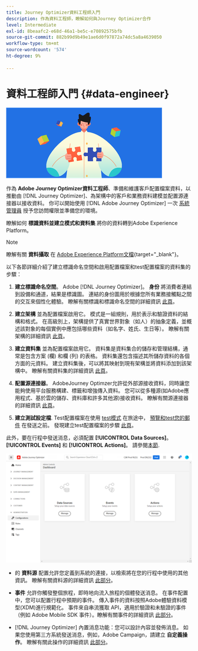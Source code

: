 ```yaml
---
title: Journey Optimizer資料工程師入門
description: 作為資料工程師，瞭解如何與Journey Optimizer合作
level: Intermediate
exl-id: 8beaafc2-e68d-46a1-be5c-e70892575bfb
source-git-commit: 882b99d9b49e1ae6d0f97872a74dc5a8a4639050
workflow-type: tm+mt
source-wordcount: '574'
ht-degree: 9%

---
```


# 資料工程師入門 {#data-engineer}

![資料工程師](assets/do-not-localize/user-1.png)

作為 **Adobe Journey Optimizer資料工程師**、準備和維護客戶配置檔案資料，以推動由 [!DNL Journey Optimizer]、為架構中的客戶和業務資料建模並配置源連接器以接收資料。 你可以開始使用 [!DNL Adobe Journey Optimizer] 一次 [系統管理員](administrator.md) 授予您訪問權限並準備您的環境。


瞭解如何 **標識資料並建立模式和資料集** 將你的資料轉到Adobe Experience Platform。

>[!NOTE]
>
>瞭解有關 **資料攝取** 在 [Adobe Experience Platform文檔](https://experienceleague.adobe.com/docs/experience-platform/ingestion/home.html?lang=zh-Hant){target=&quot;_blank&quot;}。

以下各節詳細介紹了建立標識命名空間和啟用配置檔案和test配置檔案的資料集的步驟：

1. **建立標識命名空間**。 Adobe [!DNL Journey Optimizer]。 **身份** 將消費者連結到設備和通道，結果是標識圖。 連結的身份圖用於根據您所有業務接觸點之間的交互來個性化體驗。  瞭解有關標識和標識命名空間的詳細資訊 [此頁](../get-started-identity.md)。

1. **建立架構** 並為配置檔案啟用它。 模式是一組規則，用於表示和驗證資料的結構和格式。 在高級別上，架構提供了真實世界對象（如人）的抽象定義，並概述該對象的每個實例中應包括哪些資料（如名字、姓氏、生日等）。  瞭解有關架構的詳細資訊 [此頁](../get-started-schemas.md)。

1. **建立資料集** 並為配置檔案啟用它。 資料集是資料集合的儲存和管理結構，通常是包含方案 (欄) 和欄 (列) 的表格。 資料集還包含描述其所儲存資料的各個方面的元資料。 建立資料集後，可以將其映射到現有架構並將資料添加到該架構中。 瞭解有關資料集的詳細資訊 [此頁](../get-started-datasets.md)。

1. **配置源連接器**。 AdobeJourney Optimzer允許從外部源接收資料，同時讓您能夠使用平台服務構建、標籤和增強傳入資料。 您可以從多種源(如Adobe應用程式、基於雲的儲存、資料庫和許多其他源)接收資料。 瞭解有關源連接器的詳細資訊 [此頁](../get-started-sources.md)。

1. **建立測試設定檔**. Test配置檔案在使用 [test模式](../../building-journeys/testing-the-journey.md) 在旅途中， [預覽和test您的郵件](../../messages/preview.md) 在發送之前。 發現建立test配置檔案的步驟 [此頁](../../building-journeys/creating-test-profiles.md)。


此外，要在行程中發送消息，必須配置 **[!UICONTROL Data Sources]**。 **[!UICONTROL Events]** 和 **[!UICONTROL Actions]**。 請參閱[本節](../../configuration/about-data-sources-events-actions.md).

![](../assets/admin-menu.png)

* 的 **資料源** 配置允許您定義到系統的連接，以檢索將在您的行程中使用的其他資訊。 瞭解有關資料源的詳細資訊 [此部分](../../datasource/about-data-sources.md)。

* **事件** 允許你觸發整個旅程，即時地向流入旅程的個體發送消息。 在事件配置中，您可以配置行程中預期的事件。 傳入事件的資料按照Adobe體驗資料模型(XDM)進行規範化。 事件來自串流獲取 API，適用於驗證和未驗證的事件（例如 Adobe Mobile SDK 事件）。瞭解有關事件的詳細資訊 [此部分](../../event/about-events.md)。

* [!DNL Journey Optimizer] 內置消息功能：您可以設計內容並發佈消息。 如果您使用第三方系統發送消息，例如，Adobe Campaign，請建立 **自定義操作**。 瞭解有關此操作的詳細資訊 [此部分](../../action/action.md)。
